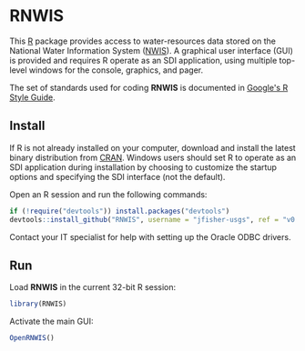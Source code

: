RNWIS
=====

This [R](http://www.r-project.org/ "R") package provides access to water-resources data stored on the National Water Information System
([NWIS](http://waterdata.usgs.gov/nwis "NWIS")).
A graphical user interface (GUI) is provided and requires R operate as an SDI application, using multiple top-level windows for the console, graphics, and pager.

The set of standards used for coding **RNWIS** is documented in
[Google's R Style Guide](https://google.github.io/styleguide/Rguide.xml "Google's R Style Guide").

Install
-------

If R is not already installed on your computer, download and install the latest binary distribution from
[CRAN](http://cran.r-project.org/ "The Comprehensive R Archive Network").
Windows users should set R to operate as an SDI application during installation by choosing to customize the startup options and specifying the SDI interface (not the default).

Open an R session and run the following commands:

```r
if (!require("devtools")) install.packages("devtools")
devtools::install_github("RNWIS", username = "jfisher-usgs", ref = "v0.1.7")
```

Contact your IT specialist for help with setting up the Oracle ODBC drivers.

Run
---

Load **RNWIS** in the current 32-bit R session:

```r
library(RNWIS)
```

Activate the main GUI:

```r
OpenRNWIS()
```
